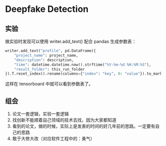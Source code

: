 # Deepfake Detection

## 实验

做实验时发现可以使用 writer.add_text() 配合 pandas 生成参数表：

```Python
writer.add_text("profile", pd.DataFrame({
	"project_name": project_name, 
	"description": description, 
	"time": datetime.datetime.now().strftime("%Y-%m-%d %H:%M:%S"),
	"result_folder": this_run_folder
}).T.reset_index().rename(columns={"index": "key", 0: "value"}).to_markdown(index=False))
```

这样在 tensorboard 中就可以看到参数表了。

## 组会

1. 论文一套逻辑，实验一套逻辑
1. 找创新不能顺着自己领域的技术去找，因为大家都知道
1. 看到的论文，做的时候，实际上是发表的时间的好几年前的思路。一定要有自己的思路
1. 敢于大修大改（对应软件工程中的：勇气）